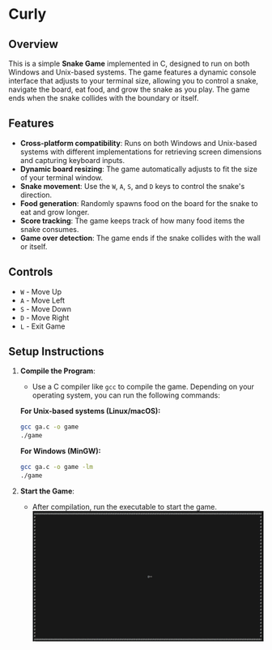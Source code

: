 # Curly

## Overview

This is a simple **Snake Game** implemented in C, designed to run on both Windows and Unix-based systems. The game features a dynamic console interface that adjusts to your terminal size, allowing you to control a snake, navigate the board, eat food, and grow the snake as you play. The game ends when the snake collides with the boundary or itself.

## Features

- **Cross-platform compatibility**: Runs on both Windows and Unix-based systems with different implementations for retrieving screen dimensions and capturing keyboard inputs.
- **Dynamic board resizing**: The game automatically adjusts to fit the size of your terminal window.
- **Snake movement**: Use the `W`, `A`, `S`, and `D` keys to control the snake's direction.
- **Food generation**: Randomly spawns food on the board for the snake to eat and grow longer.
- **Score tracking**: The game keeps track of how many food items the snake consumes.
- **Game over detection**: The game ends if the snake collides with the wall or itself.

## Controls

- `W` - Move Up
- `A` - Move Left
- `S` - Move Down
- `D` - Move Right
- `L` - Exit Game


## Setup Instructions

1. **Compile the Program**:
   - Use a C compiler like `gcc` to compile the game. Depending on your operating system, you can run the following commands:

   **For Unix-based systems (Linux/macOS):**
   ```bash
   gcc ga.c -o game
   ./game
   ```

   **For Windows (MinGW):**
   ```bash
   gcc ga.c -o game -lm
   ./game
   ```

2. **Start the Game**:
   - After compilation, run the executable to start the game.
     ![Curly](https://raw.githubusercontent.com/Mandyiee/Curly/main/curly.png)
   

